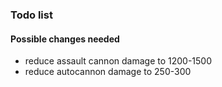 ### Todo list

#### Possible changes needed
- reduce assault cannon damage to 1200-1500
- reduce autocannon damage to 250-300